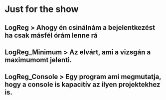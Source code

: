 # Just for the show
## LogReg > Ahogy én csinálnám a bejelentkezést ha csak másfél órám lenne rá
## LogReg_Minimum > Az elvárt, ami a vizsgán a maximumomt jelenti.
## LogReg_Console > Egy program ami megmutatja, hogy a console is kapacitív az ilyen projektekhez is.

